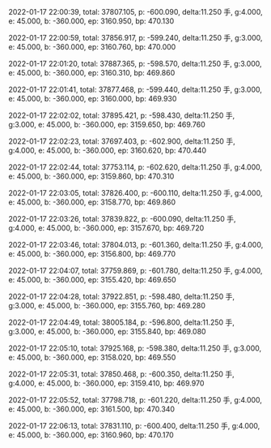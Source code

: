 2022-01-17 22:00:39, total: 37807.105, p: -600.090, delta:11.250 手, g:4.000, e: 45.000, b: -360.000, ep: 3160.950, bp: 470.130

2022-01-17 22:00:59, total: 37856.917, p: -599.240, delta:11.250 手, g:3.000, e: 45.000, b: -360.000, ep: 3160.760, bp: 470.000

2022-01-17 22:01:20, total: 37887.365, p: -598.570, delta:11.250 手, g:3.000, e: 45.000, b: -360.000, ep: 3160.310, bp: 469.860

2022-01-17 22:01:41, total: 37877.468, p: -599.440, delta:11.250 手, g:3.000, e: 45.000, b: -360.000, ep: 3160.000, bp: 469.930

2022-01-17 22:02:02, total: 37895.421, p: -598.430, delta:11.250 手, g:3.000, e: 45.000, b: -360.000, ep: 3159.650, bp: 469.760

2022-01-17 22:02:23, total: 37697.403, p: -602.900, delta:11.250 手, g:4.000, e: 45.000, b: -360.000, ep: 3160.620, bp: 470.440

2022-01-17 22:02:44, total: 37753.114, p: -602.620, delta:11.250 手, g:4.000, e: 45.000, b: -360.000, ep: 3159.860, bp: 470.310

2022-01-17 22:03:05, total: 37826.400, p: -600.110, delta:11.250 手, g:4.000, e: 45.000, b: -360.000, ep: 3158.770, bp: 469.860

2022-01-17 22:03:26, total: 37839.822, p: -600.090, delta:11.250 手, g:4.000, e: 45.000, b: -360.000, ep: 3157.670, bp: 469.720

2022-01-17 22:03:46, total: 37804.013, p: -601.360, delta:11.250 手, g:4.000, e: 45.000, b: -360.000, ep: 3156.800, bp: 469.770

2022-01-17 22:04:07, total: 37759.869, p: -601.780, delta:11.250 手, g:4.000, e: 45.000, b: -360.000, ep: 3155.420, bp: 469.650

2022-01-17 22:04:28, total: 37922.851, p: -598.480, delta:11.250 手, g:3.000, e: 45.000, b: -360.000, ep: 3155.760, bp: 469.280

2022-01-17 22:04:49, total: 38005.184, p: -596.800, delta:11.250 手, g:3.000, e: 45.000, b: -360.000, ep: 3155.840, bp: 469.080

2022-01-17 22:05:10, total: 37925.168, p: -598.380, delta:11.250 手, g:3.000, e: 45.000, b: -360.000, ep: 3158.020, bp: 469.550

2022-01-17 22:05:31, total: 37850.468, p: -600.350, delta:11.250 手, g:4.000, e: 45.000, b: -360.000, ep: 3159.410, bp: 469.970

2022-01-17 22:05:52, total: 37798.718, p: -601.220, delta:11.250 手, g:4.000, e: 45.000, b: -360.000, ep: 3161.500, bp: 470.340

2022-01-17 22:06:13, total: 37831.110, p: -600.400, delta:11.250 手, g:4.000, e: 45.000, b: -360.000, ep: 3160.960, bp: 470.170